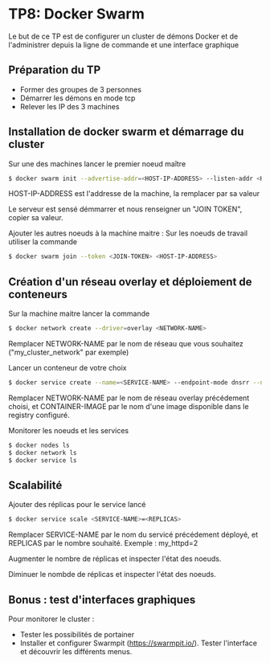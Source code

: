 # TP8: Docker Swarm

Le but de ce TP est de configurer un cluster de démons Docker et de l'administrer depuis la ligne de commande et une interface graphique

## Préparation du TP

* Former des groupes de 3 personnes
* Démarrer les démons en mode tcp
* Relever les IP des 3 machines

## Installation de docker swarm et démarrage du cluster

Sur une des machines lancer le premier noeud maître

```sh
$ docker swarm init --advertise-addr=<HOST-IP-ADDRESS> --listen-addr <HOST-IP-ADDRESS>:2377
```

HOST-IP-ADDRESS est l'addresse de la machine, la remplacer par sa valeur

Le serveur est sensé démmarrer et nous renseigner un "JOIN TOKEN", copier sa valeur.

Ajouter les autres noeuds à la machine maitre : Sur les noeuds de travail utiliser la commande 

```sh
$ docker swarm join --token <JOIN-TOKEN> <HOST-IP-ADDRESS>
```

## Création d'un réseau overlay et déploiement de conteneurs

Sur la machine maitre lancer la commande

```sh
$ docker network create --driver=overlay <NETWORK-NAME>
```

Remplacer NETWORK-NAME par le nom de réseau que vous souhaitez ("my_cluster_network" par exemple)


Lancer un conteneur de votre choix

```sh
$ docker service create --name=<SERVICE-NAME> --endpoint-mode dnsrr --network=<NETWORK-NAME> <CONTAINER-IMAGE>
```

Remplacer NETWORK-NAME par le nom de réseau overlay précédement choisi, et CONTAINER-IMAGE par le nom d'une image disponible dans le registry configuré.

Monitorer les noeuds et les services

```sh
$ docker nodes ls
$ docker network ls
$ docker service ls
```

## Scalabilité

Ajouter des réplicas pour le service lancé

```sh
$ docker service scale <SERVICE-NAME>=<REPLICAS>
```

Remplacer SERVICE-NAME par le nom du servicé précédement déployé, et REPLICAS par le nombre souhaité. Exemple : my_httpd=2

Augmenter le nombre de réplicas et inspecter l'état des noeuds.

Diminuer le nombde de réplicas et inspecter l'état des noeuds.

## Bonus : test d'interfaces graphiques

Pour monitorer le cluster :

* Tester les possibilités de portainer
* Installer et configurer Swarmpit (https://swarmpit.io/). Tester l'interface et découvrir les différents menus.
